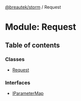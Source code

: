 [@breautek/storm](../README.md) / Request

# Module: Request

## Table of contents

### Classes

- [Request](../classes/Request.Request-1.md)

### Interfaces

- [IParameterMap](../interfaces/Request.IParameterMap.md)
